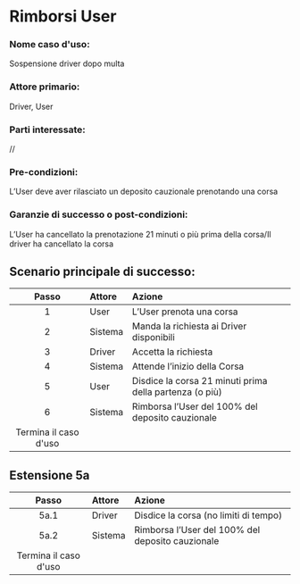 # Rimborsi User
### Nome caso d'uso:
Sospensione driver dopo multa
### Attore primario:
Driver, User
### Parti interessate:
//
### Pre-condizioni:
L’User deve aver rilasciato un deposito cauzionale prenotando una corsa
### Garanzie di successo o post-condizioni:
L’User ha cancellato la prenotazione 21 minuti o più prima della corsa/Il driver ha cancellato la corsa

## Scenario principale di successo:
|         Passo         | Attore  | Azione                                                  |
|:---------------------:|:--------|:--------------------------------------------------------|
|           1           | User    | L’User prenota una corsa                                |
|           2           | Sistema | Manda la richiesta ai Driver disponibili                |
|           3           | Driver  | Accetta la richiesta                                    |
|           4           | Sistema | Attende l’inizio della Corsa                            |
|           5           | User    | Disdice la corsa 21 minuti prima della partenza (o più) |
|           6           | Sistema | Rimborsa l’User del 100% del deposito cauzionale        | 
| Termina il caso d'uso |         |                                                         |

## Estensione 5a

|         Passo         | Attore  | Azione                                              |
|:---------------------:|:--------|:----------------------------------------------------|
|         5a.1          | Driver  | Disdice la corsa (no limiti di tempo)               |                                                                                    |
|         5a.2          | Sistema | Rimborsa l’User del 100% del deposito cauzionale    |
| Termina il caso d'uso |


